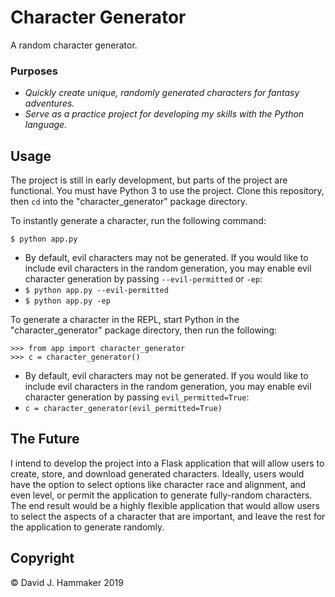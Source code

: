 # Character Generator

A random character generator.

### Purposes

* _Quickly create unique, randomly generated characters for fantasy adventures._
* _Serve as a practice project for developing my skills with the Python language._

## Usage

The project is still in early development, but parts of the project are functional. You must have Python 3 to use the project. Clone this repository, then `cd` into the "character_generator" package directory.

To instantly generate a character, run the following command:

`$ python app.py`

* By default, evil characters may not be generated. If you would like to include evil characters in the random generation, you may enable evil character generation by passing `--evil-permitted` or `-ep`:
* `$ python app.py --evil-permitted`
* `$ python app.py -ep`

To generate a character in the REPL, start Python in the "character_generator" package directory, then run the following:

```
>>> from app import character_generator
>>> c = character_generator()
```

* By default, evil characters may not be generated. If you would like to include evil characters in the random generation, you may enable evil character generation by passing `evil_permitted=True`:
* `c = character_generator(evil_permitted=True)`

## The Future

I intend to develop the project into a Flask application that will allow users to create, store, and download generated characters. Ideally, users would have the option to select options like character race and alignment, and even level, or permit the application to generate fully-random characters. The end result would be a highly flexible application that would allow users to select the aspects of a character that are important, and leave the rest for the application to generate randomly.

## Copyright
© David J. Hammaker 2019
